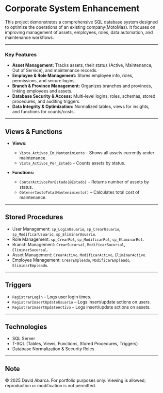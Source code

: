 # Corporate System Enhancement

This project demonstrates a comprehensive SQL database system designed to optimize the operations of an existing company(MotoMas). It focuses on improving management of assets, employees, roles, data automation, and maintenance workflows.

---

### Key Features

- **Asset Management:** Tracks assets, their status (Active, Maintenance, Out of Service), and maintenance records.  
- **Employee & Role Management:** Stores employee info, roles, permissions, and secure logins.  
- **Branch & Province Management:** Organizes branches and provinces, linking employees and assets.  
- **Database Security & Access:** Multi-level logins, roles, schemas, stored procedures, and auditing triggers.  
- **Data Integrity & Optimization:** Normalized tables, views for insights, and functions for counts/costs.

---

## Views & Functions

- **Views:**
  - `Vista_Activos_En_Mantenimiento` – Shows all assets currently under maintenance.
  - `Vista_Activos_Por_Estado` – Counts assets by status.

- **Functions:**
  - `ContarActivosPorEstado(@Estado)` – Returns number of assets by status.
  - `ObtenerCostoTotalMantenimiento()` – Calculates total cost of maintenance.

---

## Stored Procedures

- User Management: `sp_LoginUsuario`, `sp_CrearUsuario`, `sp_ModificarUsuario`, `sp_EliminarUsuario`.
- Role Management: `sp_CrearRol`, `sp_ModificarRol`, `sp_EliminarRol`.
- Branch Management: `CrearSucursal`, `ModificarSucursal`, `EliminarSucursal`.
- Asset Management: `CrearActivo`, `ModificarActivo`, `EliminarActivo`.
- Employee Management: `CrearEmpleado`, `ModificarEmpleado`, `EliminarEmpleado`.

---

## Triggers

- `RegistrarLogin` – Logs user login times.  
- `RegistrarInsertUpdateUsuario` – Logs insert/update actions on users.  
- `RegistrarInsertUpdateActivo` – Logs insert/update actions on assets.  

---

## Technologies

- SQL Server  
- T-SQL (Tables, Views, Functions, Stored Procedures, Triggers)  
- Database Normalization & Security Roles  

---

## Note

© 2025 David Abarca. For portfolio purposes only. Viewing is allowed; reproduction or modification is not permitted.
